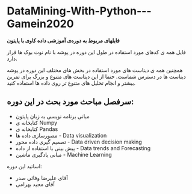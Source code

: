 # DataMining-With-Python---Gamein2020

**فایلهای مربوط به دوره‌ی آموزشی داده کاوی با پایتون**

فایل همه ی کدهای مورد استفاده در طول این دوره در پوشه با نام نوت بوک ها قرار دارد.

همچنین همه ی دیتاست های مورد استفاده در بخش های مختلف این دوره در پوشه دیتاست ها در دسترس شماست. حتما از این دیتاست های متنوع و بزرگ برای تمرین بیشتر و انجام تحلیل های متنوع تر روی داده ها استفاده کنید.



## سرفصل مباحث مورد بحث در این دوره:

- مبانی برنامه نویسی به زبان پایتون
- کتابخانه ی Numpy
- کتابخانه ی Pandas
- مصورسازی داده ها - Data visualization
- تصمیم گیری داده محور - Data driven decision making
- پیش بینی با استفاده از داده - Data trends and Forecasting 
- مبانی یادگیری ماشین - Machine Learning

اساتید این دوره:

- آقای علیرضا وفائی صدر
- آقای مجید بهرامی

